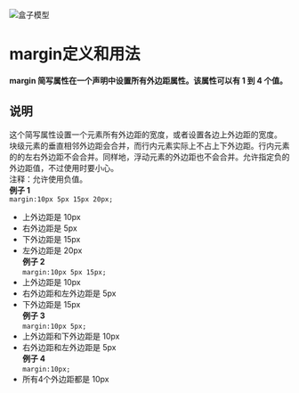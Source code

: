 ![盒子模型](http://i.imgur.com/LytSDlE.jpg)
# margin定义和用法
**margin 简写属性在一个声明中设置所有外边距属性。该属性可以有 1 到 4 个值。**  
## 说明  
这个简写属性设置一个元素所有外边距的宽度，或者设置各边上外边距的宽度。  
块级元素的垂直相邻外边距会合并，而行内元素实际上不占上下外边距。行内元素的的左右外边距不会合并。同样地，浮动元素的外边距也不会合并。允许指定负的外边距值，不过使用时要小心。  
注释：允许使用负值。  
**例子 1**  
`margin:10px 5px 15px 20px;`  
* 上外边距是 10px  
* 右外边距是 5px  
* 下外边距是 15px  
* 左外边距是 20px  
**例子 2**  
`margin:10px 5px 15px;`  
* 上外边距是 10px  
* 右外边距和左外边距是 5px  
* 下外边距是 15px  
**例子 3**  
`margin:10px 5px;`  
* 上外边距和下外边距是 10px  
* 右外边距和左外边距是 5px  
**例子 4**  
`margin:10px;`  
* 所有4个外边距都是 10px  